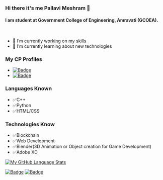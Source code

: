 ### Hi there it's me Pallavi Meshram 👋
#### I am student at Government College of Engineering, Amravati (GCOEA).
<br>

- 🔭 I’m currently working on my skills 
- 🌱 I’m currently learning about new technologies

### My CP Profiles

- [![Badge](https://cp-logo.vercel.app/codechef/pauv)](https://www.codechef.com/users/pauv)
- [![Badge](https://cp-logo.vercel.app/codeforces/palli)](https://codeforces.com/profile/Palli)

### Languages Known
- ✅C++
- ✅Python
- ✅HTML/CSS

### Technologies Know
- ✅Blockchain
- ✅Web Development
- ✅Blender(3D Animation or Object creation for Game Development)
- ✅Adobe XD




[![My GitHub Language Stats](https://github-readme-stats.vercel.app/api/top-langs/?username=PallaviMeshram&langs_count=5&theme=tokyonight)]()

[![Badge](https://img.shields.io/badge/LinkedIn-0077B5?style=for-the-badge&logo=linkedin&logoColor=white)](https://www.linkedin.com/in/pallavimeshram)
[![Badge](https://aleen42.github.io/badges/src/stackoverflow.svg)](https://stackoverflow.com/users/9984017/pallavi-meshram)
